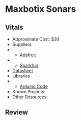 # Maxbotix Sonars

## Vitals
* Approximate Cost: $30
* Suppliers
* * [Adafruit](http://www.adafruit.com/)
* * [Sparkfun](http://www.sparkfun.com/)
* [Datasheet](http://www.maxbotix.com/Ultrasonic_Sensors/MB1000.htm)
* Libraries
* * [Arduino Code](http://playground.arduino.cc/Main/MaxSonar)
* Known Projects:
* Other Resources:

## Review
